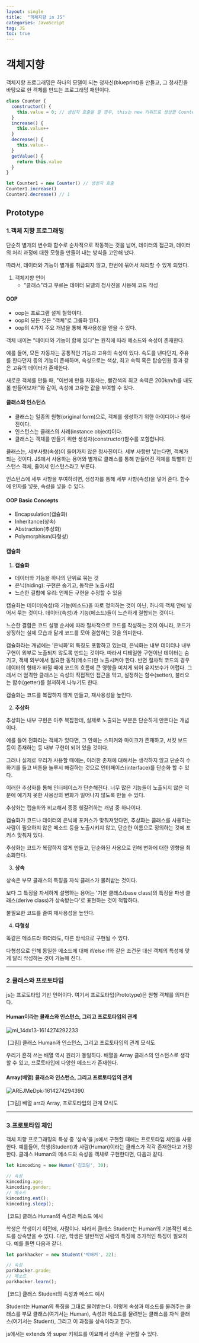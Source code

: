 ```yaml
---
layout: single
title:  "객체지향 in JS"
categories: JavaScript
tag: JS
toc: true
---
```


# 객체지향

객체지향 프로그래밍은 하나의 모델이 되는 청자신(blueprint)을 만들고, 그 청사진을 바탕으로 한 객체를 만드는 프로그래밍 패턴이다.

``` js
class Counter {
  constructor() {
    this.value = 0; // 생성자 호출을 할 경우, this는 new 키워드로 생성한 Counter의 인스턴스입니다.
  }
  increase() {
    this.value++
  }
  decrease() {
    this.value--
  }
  getValue() {
    return this.value
  }
}

let Counter1 = new Counter() // 생성자 호출
Counter1.increase()
Counter2.decrease() // 1
```



## Prototype

### 1.객체 지향 프로그래밍

단순히 별개의 변수와 함수로 순차적으로 작동하는 것을 넘어, 데이터의 접근과, 데이터의 처리 과정에 대한 모형을 만들어 내는 방식을 고안해 냈다.

따라서, 데이터와 기능이 별개롤 취급되지 않고, 한번에 묶어서 처리할 수 있게 되었다.

1. 객체지향 언어
   - "클래스"라고 부르는 데이터 모델의 청사진을 사용해 코드 작성

#### OOP

- oop는 프로그램 설계 철학이다.
- oop의 모든 것은 "객체"로 그룹화 된다.
- oop의 4가지 주요 개념을 통해 재사용성을 얻을 수 있다.

객체 내이는 "데이터와 기능이 함께 있다"는 원칙에 따라 메소드와 속성이 존재한다.

예를 들어, 모든 자동차는 공통적인 기능과 고유의 속성이 있다. 속도를 낸다던지, 주유를 한다던지 등의 기능이 존해하며, 속성으로는 색상, 최고 속력 혹은 탑승인원 등과 같은 고유의 데이터가 존재한다.

새로운 객체를 만들 때, "이번에 만들 자동차는, 빨간색의 최고 속력은 200km/h를 내도롤 만들어보자!"와 같이, 속성에 고유한 값을 부여할 수 있다.

#### 클래스와 인스턴스

- 클래스는 일종의 원형(original form)으로, 객체를 생성하기 위한 아이디어나 청사진이다.
- 인스턴스는 클래스의 사례(instance object)이다.
- 클래스는 객체를 만들기 위한 생성자(constructor)함수를 포함합니다.

클래스는, 세부사항(속성)이 들어가지 않은 청사진이다. 세부 사항만 넣는다면, 객체가 되는 것이다. JS에서 사용하는 용어와 별개로 클래스를 통해 만들어진 객체를 특별히 인스턴스 객체, 줄여서 인스턴스라고 부른다.

인스턴스에 세부 사항을 부여하려면, 생성자를 통해 세부 사항(속성)을 넣어 준다. 함수에 인자를 넣듯, 속성을 넣을 수 있다.

#### OOP Basic Concepts

- Encapsulation(캡슐화)
- Inheritance(상속)
- Abstraction(추상화)
- Polymorphism(다형성)

#### 캡슐화

1. **캡슐화**

- 데이터와 기능을 하나의 단위로 묶는 것
- 은닉(hiding): 구현은 숨기고, 동작은 노출시킴
- 느슨한 결합에 유리: 언제든 구현을 수정할 수 있음

캡슐화는 데이터(속성)와 기능(메소드)을 따로 정의하는 것이 아닌, 하나의 객체 안에 넣어서 묶는 것이다. 데이터(속성)과 기능(메소드)들이 느슨하게 결합되는 것이다.

느슨한 결합은 코드 실행 순서에 따라 절차적으로 코드를 작성하는 것이 아니라, 코드가 상징하는 실제 모습과 닮게 코드를 모아 결합하는 것을 의미한다.

캡슐화라는 개념에는 '은닉화'의 특징도 포함하고 있는데, 은닉화는 내부 데이터나 내부 구현이 외부로 노출되지 않도록 만드는 것이다. 따라서 디테일한 구현이난 데이터는 숨기고, 객체 외부에서 필요한 동작(메소드)만 노출시켜야 한다. 반면 절차적 코드의 경우 데이터의 형태가 바뀔 때에 코드의 흐름에 큰 영향을 미치게 되어 유지보수가 어렵다. 그래서 더 엄격한 클래스는 속성의 직접적인 접근을 막고, 설정하는 함수(setter), 불러오는 함수(getter)를 철저하게 나누기도 한다.

캡슐화는 코드를 복잡하지 않게 만들고, 재사용성을 높인다.

2. **추상화**

추상화는 내부 구현은 아주 복잡한데, 실제로 노출되는 부분은 단순하게 만든다는 개념이다.

예를 들어 전화라는 객체가 있다면, 그 안에는 스피커와 마이크가 존재하고, 서킷 보드 등이 존재하는 등 내부 구현이 되어 있을 것이다.

그러나 실제로 우리가 사용할 때에는, 이러한 존재에 대해서는 생각하지 않고 단순히 수화기를 들고 버튼을 눌루서 해결하는 것으로 인터페이스(interface)를 단순화 할 수 있다.

이러한 추상화를 통해 인터페이스가 단순해진다. 너무 많은 기능들이 노출되지 않은 덕분에 예기치 못한 사용상의 변화가 일어나지 않도록 만들 수 있다.

추상화는 캡슐화와 비교해서 종종 헷갈려하는 개념 중 하나이다.

캡슐화가 코드나 데이터의 은닉에 포커스가 맞춰져있다면, 추상화는 클래스를 사용하는 사람이 필요하지 않은 메소드 등을 노출시키지 않고, 단순한 이름으로 정의하는 것에 포커스 맞춰져 있다.

추상화는 코드가 복잡하지 않게 만들고, 단순화된 사용으로 인해 변화에 대한 영향을 최소화한다.

3. **상속**

상속은 부모 클래스의 특징을 자식 클래스가 물려받는 것이다.

보다 그 특징을 자세하게 설명하는 용어는 '기본 클래스(base class)의 특징을 파생 클래스(derive class)가 상속받는다'로 표현하는 것이 적합하다.

불필요한 코드를 줄여 재사용성을 높인다.

4. **다형성**

똑같은 메소드라 하더라도, 다른 방식으로 구현될 수 있다.

다형성으로 인해 동일한 메소드에 대해 if/else if와 같은 조건문 대신 객체의 특성에 맞게 달리 작성하는 것이 가능해 진다.

---

### 2.클래스와 프로토타입

js는 프로토타입 기반 언어이다. 여기서 프로토타입(Prototype)은 원형 객체를 의미한다.

#### Human이라는 클래스와 인스턴스, 그리고 프로토타입의 관계

![mI_14dx13-1614274292233](../images/21-10-04.객체지향/mI_14dx13-1614274292233.png)

​							[그림] 클래스 Human과 인스턴스, 그리고 프로토타입의 관계 모식도

우리가 흔히 쓰는 배열 역시 원리가 동일하다. 배열을 Array 클래스의 인스턴스로 생각할 수 있고, 프로토타입에 다양한 메소드가 존재한다.

#### Array(배열) 클래스와 인스턴스, 그리고 프로토타입의 관계

 ![AREJMeDpk-1614274294390](../images/21-10-04.객체지향/AREJMeDpk-1614274294390.png)

​											[그림] 배열 arr과 Array, 프로토타입의 관계 모식도

---

### 3.프로토타입 체인

객체 지향 프로그래밍의 특성 중 '상속'을 js에서 구현할 때에는 프로토타입 체인을 사용한다. 예를들어, 학생(Student)과 사람(Human)이라는 클래스가 각각 존재한다고 가정한다. 클래스 Human의 메소드와 속성을 객체로 구현한다면, 다음과 같다.

```js
let kimcoding = new Human('김코딩', 30);

// 속성
kimcoding.age;
kimcoding.gender;
// 메소드
kimcoding.eat();
kimcoding.sleep();
```

​											[코드] 클래스 Human의 속성과 메소드 예시	

학생은 학생이기 이전에, 사람이다. 따라서 클래스 Student는 Human의 기본적인 메소드를 상속받을 수 있다. 다만, 학생은 일반적인 사람의 특징에 추가적인 특징이 필요하다. 예를 들면 다음과 같다.

```js
let parkhacker = new Student('박해커', 22);

// 속성
parkhacker.grade;
// 메소드
parkhacker.learn();
```

​											[코드] 클래스 Student의 속성과 메소드 예시

Student는 Human의 특징을 그대로 물려받는다. 이렇게 속성과 메소드를 물려주는 클래스를 부모 클래스(여기서는 Human), 속성과 메소드를 물려받는 클래스를 자식 클래스(여기서는 Student), 그리고 이 과정을 상속이라고 한다.

js에서는 extends 와 super 키워드를 이요해서 상속을 구현할 수 있다.

